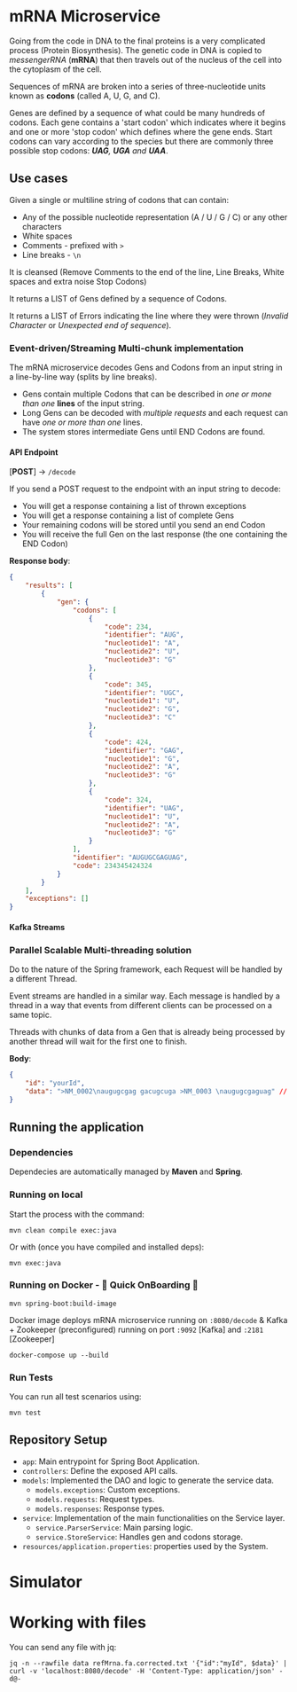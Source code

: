 # mRNA Microservice

Going from the code in DNA to the final proteins is a very complicated process (Protein Biosynthesis). 
The genetic code in DNA is copied to *messengerRNA* (**mRNA**) that then travels out of the nucleus of the cell into the cytoplasm of the cell. 

Sequences of mRNA are broken into a series of three-nucleotide units known as **codons** (called A, U, G, and C).

Genes are defined by a sequence of what could be many hundreds of codons. Each gene contains a 'start codon' which indicates where it begins and one or more 'stop codon' which defines where the gene ends. Start codons can vary according to the species but there are commonly three possible stop codons: ***UAG**, **UGA** and **UAA***.

## Use cases

Given a single or multiline string of codons that can contain:
* Any of the possible nucleotide representation (A / U / G / C) or any other characters
* White spaces
* Comments - prefixed with `>`
* Line breaks - `\n`

It is cleansed (Remove Comments to the end of the line, Line Breaks, White spaces and extra noise Stop Codons)

It returns a LIST of Gens defined by a sequence of Codons.

It returns a LIST of Errors indicating the line where they were thrown (*Invalid Character* or *Unexpected end of sequence*).

### Event-driven/Streaming Multi-chunk implementation

The mRNA microservice decodes Gens and Codons from an input string in a line-by-line way (splits by line breaks). 
* Gens contain multiple Codons that can be described in *one or mone than one* **lines** of the input string. 
* Long Gens can be decoded with *multiple requests* and each request can have *one or more than one* lines. 
* The system stores intermediate Gens until END Codons are found.  

#### API Endpoint

[**POST**] -> `/decode`

If you send a POST request to the endpoint with an input string to decode:
* You will get a response containing a list of thrown exceptions
* You will get a response containing a list of complete Gens
* Your remaining codons will be stored until you send an end Codon
* You will receive the full Gen on the last response (the one containing the END Codon)

**Response body**:
```json
{
    "results": [
        {
            "gen": {
                "codons": [
                    {
                        "code": 234,
                        "identifier": "AUG",
                        "nucleotide1": "A",
                        "nucleotide2": "U",
                        "nucleotide3": "G"
                    },
                    {
                        "code": 345,
                        "identifier": "UGC",
                        "nucleotide1": "U",
                        "nucleotide2": "G",
                        "nucleotide3": "C"
                    },
                    {
                        "code": 424,
                        "identifier": "GAG",
                        "nucleotide1": "G",
                        "nucleotide2": "A",
                        "nucleotide3": "G"
                    },
                    {
                        "code": 324,
                        "identifier": "UAG",
                        "nucleotide1": "U",
                        "nucleotide2": "A",
                        "nucleotide3": "G"
                    }
                ],
                "identifier": "AUGUGCGAGUAG",
                "code": 234345424324
            }
        }
    ],
    "exceptions": []
}
```

#### Kafka Streams

### Parallel Scalable Multi-threading solution

Do to the nature of the Spring framework, each Request will be handled by a different Thread.

Event streams are handled in a similar way. Each message is handled by a thread in a way that events from different clients can be processed on a same topic.

Threads with chunks of data from a Gen that is already being processed by another thread will wait for the first one to finish. 

**Body**:

```json
{
    "id": "yourId",
    "data": ">NM_0002\naugugcgag gacugcuga >NM_0003 \naugugcgaguag" // <- Example string
}
```

## Running the application

### Dependencies
Dependecies are automatically managed by **Maven** and **Spring**.

### Running on local
Start the process with the command:
```shell script
mvn clean compile exec:java  
```
Or with (once you have compiled and installed deps):
```shell script
mvn exec:java
```

### Running on Docker - 👀 Quick OnBoarding 🤖

```shell script
mvn spring-boot:build-image
```
Docker image deploys mRNA microservice running on `:8080/decode` & Kafka + Zookeeper (preconfigured) running on port `:9092` [Kafka] and `:2181` [Zookeeper]

```shell script
docker-compose up --build 
```

### Run Tests
You can run all test scenarios using:
```shell script
mvn test
```

## Repository Setup

- `app`: Main entrypoint for Spring Boot Application.
- `controllers`: Define the exposed API calls.
- `models`: Implemented the DAO and logic to generate the service data.
    * `models.exceptions`: Custom exceptions.
    * `models.requests`: Request types.
    * `models.responses`: Response types.
- `service`: Implementation of the main functionalities on the Service layer.
    * `service.ParserService`: Main parsing logic.
    * `service.StoreService`: Handles gen and codons storage.
- `resources/application.properties`: properties used by the System.

# Simulator

# Working with files

You can send any file with jq:
```shell script
jq -n --rawfile data refMrna.fa.corrected.txt '{"id":"myId", $data}' | curl -v 'localhost:8080/decode' -H 'Content-Type: application/json' -d@-
```